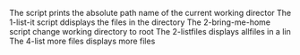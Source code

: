 The script prints the absolute path name of the current working director
The 1-list-it script ddisplays the files in the directory
The 2-bring-me-home script change working directory to root
The 2-listfiles displays allfiles in a lin
The 4-list more files displays more files
